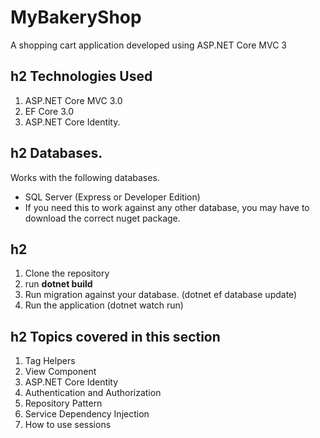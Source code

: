 # MyBakeryShop
A shopping cart application developed using ASP.NET Core MVC 3

## h2 Technologies Used
1. ASP.NET Core MVC 3.0
2. EF Core 3.0
3. ASP.NET Core Identity.

## h2 Databases.
Works with the following databases.
- SQL Server (Express or Developer Edition)
- If you need this to work against any other database, you may have to download the correct nuget package.

## h2 
1. Clone the repository
2. run **dotnet build**
3. Run migration against your database. (dotnet ef database update)
4. Run the application (dotnet watch run)


## h2 Topics covered in this section
1. Tag Helpers
2. View Component
3. ASP.NET Core Identity
4. Authentication and Authorization 
5. Repository Pattern
6. Service Dependency Injection
7. How to use sessions




